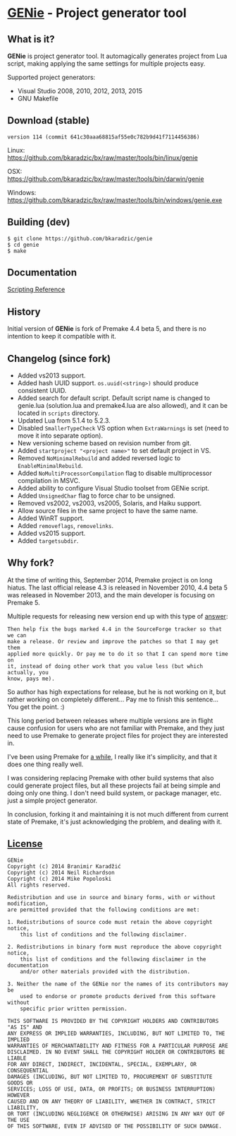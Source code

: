 [GENie](https://github.com/bkaradzic/genie#what-is-it) - Project generator tool
===============================================================================

What is it?
-----------

**GENie** is project generator tool. It automagically generates project from Lua
script, making applying the same settings for multiple projects easy.

Supported project generators:
 * Visual Studio 2008, 2010, 2012, 2013, 2015
 * GNU Makefile

Download (stable)
-----------------

	version 114 (commit 641c30aaa68815af55e0c782b9d41f7114456386)

Linux:  
https://github.com/bkaradzic/bx/raw/master/tools/bin/linux/genie

OSX:  
https://github.com/bkaradzic/bx/raw/master/tools/bin/darwin/genie

Windows:  
https://github.com/bkaradzic/bx/raw/master/tools/bin/windows/genie.exe

Building (dev)
--------------

	$ git clone https://github.com/bkaradzic/genie
	$ cd genie
	$ make

Documentation
-------------

[Scripting Reference](https://github.com/bkaradzic/genie/blob/master/scripting-reference.md)

History
-------

Initial version of **GENie** is fork of Premake 4.4 beta 5, and there is no
intention to keep it compatible with it.

## Changelog (since fork)

 - Added vs2013 support.
 - Added hash UUID support. `os.uuid(<string>)` should produce consistent UUID.
 - Added search for default script. Default script name is changed to genie.lua
   (solution.lua and premake4.lua are also allowed), and it can be located in
   `scripts` directory.
 - Updated Lua from 5.1.4 to 5.2.3.
 - Disabled `SmallerTypeCheck` VS option when `ExtraWarnings` is set (need to
   move it into separate option).
 - New versioning scheme based on revision number from git.
 - Added `startproject "<project name>"` to set default project in VS.
 - Removed `NoMinimalRebuild` and added reversed logic to `EnableMinimalRebuild`.
 - Added `NoMultiProcessorCompilation` flag to disable multiprocessor
   compilation in MSVC.
 - Added ability to configure Visual Studio toolset from GENie script.
 - Added `UnsignedChar` flag to force char to be unsigned.
 - Removed vs2002, vs2003, vs2005, Solaris, and Haiku support.
 - Allow source files in the same project to have the same name.
 - Added WinRT support.
 - Added `removeflags`, `removelinks`.
 - Added vs2015 support.
 - Added `targetsubdir`.

## Why fork?

At the time of writing this, September 2014, Premake project is on long hiatus.
The last official release 4.3 is released in November 2010, 4.4 beta 5 was
released in November 2013, and the main developer is focusing on Premake 5.

Multiple requests for releasing new version end up with this type of [answer](http://industriousone.com/topic/premake-release-neglect-becoming-critical):

	Then help fix the bugs marked 4.4 in the SourceForge tracker so that we can
	make a release. Or review and improve the patches so that I may get them
	applied more quickly. Or pay me to do it so that I can spend more time on
	it, instead of doing other work that you value less (but which actually, you
	know, pays me).

So author has high expectations for release, but he is not working on it, but
rather working on completely different... Pay me to finish this sentence...
You get the point. :)

This long period between releases where multiple versions are in flight cause
confusion for users who are not familiar with Premake, and they just need to
use Premake to generate project files for project they are interested in.

I've been using Premake for [a while](https://carbongames.com/2011/08/Premake/),
I really like it's simplicity, and that it does one thing really well.

I was considering replacing Premake with other build systems that also could
generate project files, but all these projects fail at being simple and doing
only one thing. I don't need build system, or package manager, etc. just a
simple project generator.

In conclusion, forking it and maintaining it is not much different from current
state of Premake, it's just acknowledging the problem, and dealing with it.

[License](https://github.com/bkaradzic/genie/blob/master/LICENSE)
-----------------------------------------------------------------

	GENie
	Copyright (c) 2014 Branimir Karadžić
	Copyright (c) 2014 Neil Richardson
	Copyright (c) 2014 Mike Popoloski
	All rights reserved.
	
	Redistribution and use in source and binary forms, with or without modification,
	are permitted provided that the following conditions are met:
	
	1. Redistributions of source code must retain the above copyright notice,
		this list of conditions and the following disclaimer.
	
	2. Redistributions in binary form must reproduce the above copyright notice,
		this list of conditions and the following disclaimer in the documentation
		and/or other materials provided with the distribution.
	
	3. Neither the name of the GENie nor the names of its contributors may be 
		used to endorse or promote products derived from this software without
		specific prior written permission.
	
	THIS SOFTWARE IS PROVIDED BY THE COPYRIGHT HOLDERS AND CONTRIBUTORS "AS IS" AND
	ANY EXPRESS OR IMPLIED WARRANTIES, INCLUDING, BUT NOT LIMITED TO, THE IMPLIED
	WARRANTIES OF MERCHANTABILITY AND FITNESS FOR A PARTICULAR PURPOSE ARE 
	DISCLAIMED. IN NO EVENT SHALL THE COPYRIGHT HOLDER OR CONTRIBUTORS BE LIABLE
	FOR ANY DIRECT, INDIRECT, INCIDENTAL, SPECIAL, EXEMPLARY, OR CONSEQUENTIAL
	DAMAGES (INCLUDING, BUT NOT LIMITED TO, PROCUREMENT OF SUBSTITUTE GOODS OR
	SERVICES; LOSS OF USE, DATA, OR PROFITS; OR BUSINESS INTERRUPTION) HOWEVER
	CAUSED AND ON ANY THEORY OF LIABILITY, WHETHER IN CONTRACT, STRICT LIABILITY,
	OR TORT (INCLUDING NEGLIGENCE OR OTHERWISE) ARISING IN ANY WAY OUT OF THE USE
	OF THIS SOFTWARE, EVEN IF ADVISED OF THE POSSIBILITY OF SUCH DAMAGE.
